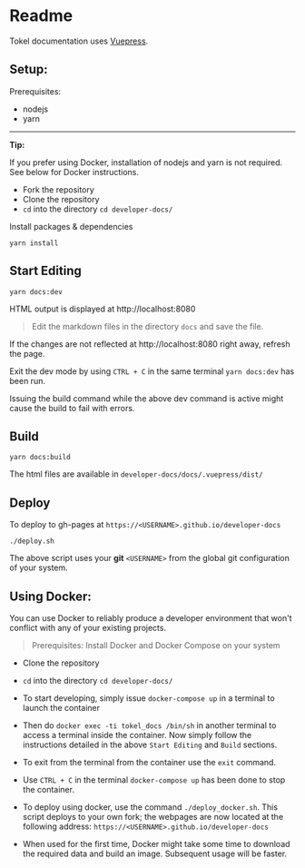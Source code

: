 # Readme

Tokel documentation uses [Vuepress](https://vuepress.vuejs.org/).

## Setup:

Prerequisites:

- nodejs
- yarn

---

**Tip:**

If you prefer using Docker, installation of nodejs and yarn is not required. See below for Docker instructions.

- Fork the repository
- Clone the repository
- `cd` into the directory `cd developer-docs/`

Install packages & dependencies

```shell
yarn install
```

## Start Editing

```shell
yarn docs:dev
```

HTML output is displayed at http://localhost:8080

> Edit the markdown files in the directory `docs` and save the file.

If the changes are not reflected at http://localhost:8080 right away, refresh the page.

Exit the dev mode by using `CTRL + C` in the same terminal `yarn docs:dev` has been run.

Issuing the build command while the above dev command is active might cause the build to fail with errors.

## Build

```shell
yarn docs:build
```

The html files are available in `developer-docs/docs/.vuepress/dist/`

## Deploy

To deploy to gh-pages at `https://<USERNAME>.github.io/developer-docs`

```shell
./deploy.sh
```

The above script uses your **git** `<USERNAME>` from the global git configuration of your system.

## Using Docker:

You can use Docker to reliably produce a developer environment that won't conflict with any of your existing projects.

> Prerequisites: Install Docker and Docker Compose on your system

- Clone the repository
- `cd` into the directory `cd developer-docs/`

- To start developing, simply issue `docker-compose up` in a terminal to launch the container
- Then do `docker exec -ti tokel_docs /bin/sh` in another terminal to access a terminal inside the container. Now simply follow the instructions detailed in the above `Start Editing` and `Build` sections.
- To exit from the terminal from the container use the `exit` command.
- Use `CTRL + C` in the terminal `docker-compose up` has been done to stop the container.
- To deploy using docker, use the command `./deploy_docker.sh`. This script deploys to your own fork; the webpages are now located at the following address: `https://<USERNAME>.github.io/developer-docs`
- When used for the first time, Docker might take some time to download the required data and build an image. Subsequent usage will be faster.
